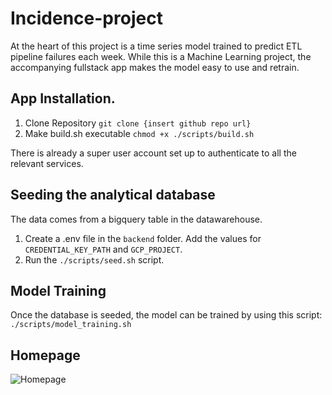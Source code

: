 # Incidence-project

At the heart of this project is a time series model trained to predict ETL pipeline failures each week. 
While this is a Machine Learning project, the accompanying fullstack app makes the model easy to use and retrain.

## App Installation.
1. Clone Repository
```git clone {insert github repo url}```
2. Make build.sh executable
```chmod +x ./scripts/build.sh```

There is already a super user account set up to authenticate to all the relevant services.

## Seeding the analytical database
The data comes from a bigquery table in the datawarehouse.
1. Create a .env file in the `backend` folder. Add the values for `CREDENTIAL_KEY_PATH` and `GCP_PROJECT`.
2. Run the `./scripts/seed.sh` script.

## Model Training
Once the database is seeded, the model can be trained by using this script:
`./scripts/model_training.sh`

## Homepage
![Homepage](Homepage.png "Homepage")
